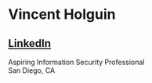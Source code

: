 # Vincent Holguin  
## <a href="https://www.linkedin.com/in/vincent-holguin-ba557821b"> LinkedIn </a>
Aspiring Information Security Professional  
San Diego, CA
